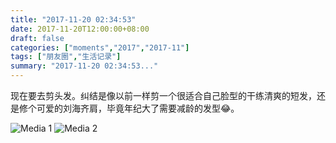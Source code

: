 ```yaml
---
title: "2017-11-20 02:34:53"
date: 2017-11-20T12:00:00+08:00
draft: false
categories: ["moments","2017","2017-11"]
tags: ["朋友圈","生活记录"]
summary: "2017-11-20 02:34:53..."
---
```


现在要去剪头发。纠结是像以前一样剪一个很适合自己脸型的干练清爽的短发，还是修个可爱的刘海齐肩，毕竟年纪大了需要减龄的发型😂。

![Media 1](/Moments/photos/2017-11-20/201711200234530.jpg)
![Media 2](/Moments/photos/2017-11-20/201711200234531.jpg)

